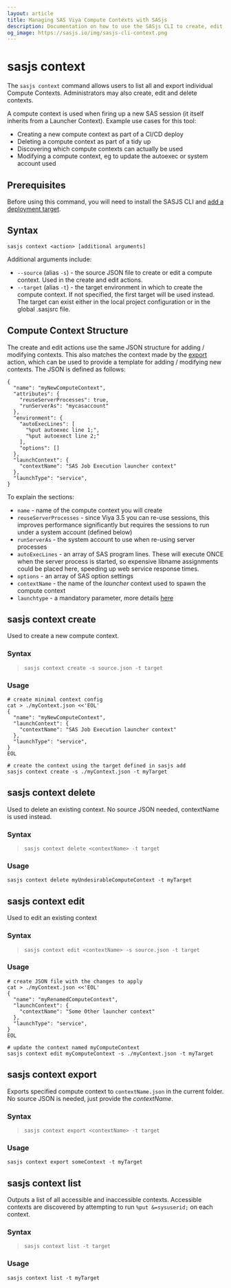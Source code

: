 ```yaml
---
layout: article
title: Managing SAS Viya Compute Contexts with SASjs
description: Documentation on how to use the SASjs CLI to create, edit, delete, export and list SAS Viya Compute Contexts
og_image: https://sasjs.io/img/sasjs-cli-context.png
---
```


sasjs context
====================

The `sasjs context` command allows users to list all and export individual Compute Contexts.  Administrators may also create, edit and delete contexts.

A compute context is used when firing up a new SAS session (it itself inherits from a Launcher Context).  Example use cases for this tool:

* Creating a new compute context as part of a CI/CD deploy
* Deleting a compute context as part of a tidy up
* Discovering which compute contexts can actually be used
* Modifying a compute context, eg to update the autoexec or system account used

<script id="asciicast-FsXbbv87BFPpzVWkVpysftBnI" src="https://asciinema.org/a/FsXbbv87BFPpzVWkVpysftBnI.js" async></script>

## Prerequisites
Before using this command, you will need to install the SASJS CLI and [add a deployment target](/add).

## Syntax

```
sasjs context <action> [additional arguments]
```

Additional arguments include:

* `--source` (alias `-s`) - the source JSON file to create or edit a compute context.  Used in the create and edit actions.
* `--target` (alias `-t`) - the target environment in which to create the compute context.  If not specified, the first target will be used instead. The target can exist either in the local project configuration or in the global .sasjsrc file.


## Compute Context Structure

The create and edit actions use the same JSON structure for adding / modifying contexts.  This also matches the context made by the [export](/context#sasjs-context-export) action, which can be used to provide a template for adding / modifying new contexts.  The JSON is defined as follows:

```
{
  "name": "myNewComputeContext",
  "attributes": {
    "reuseServerProcesses": true,
    "runServerAs": "mycasaccount"
  },
  "environment": {
    "autoExecLines": [
      "%put autoexec line 1;",
      "%put autoexect line 2;"
    ],
    "options": []
  },
  "launchContext": {
    "contextName": "SAS Job Execution launcher context"
  },
  "launchType": "service",
}
```
To explain the sections:

* `name` - name of the compute context you will create
* `reuseServerProcesses` - since Viya 3.5 you can re-use sessions, this improves performance significantly but requires the sessions to run under a system account (defined below)
* `runServerAs` - the system account to use when re-using server processes
* `autoExecLines` - an array of SAS program lines.  These will execute ONCE when the server process is started, so expensive libname assignments could be placed here, speeding up web service response times.
* `options` - an array of SAS option settings
* `contextName` - the name of the _launcher_ context used to spawn the compute context
* `launchtype` - a mandatory parameter, more details [here](https://support.sas.com/content/dam/SAS/support/en/sas-global-forum-proceedings/2018/2083-2018.pdf)


## sasjs context create

Used to create a new compute context.

### Syntax

> `sasjs context create -s source.json -t target`

### Usage

```
# create minimal context config
cat > ./myContext.json <<'EOL'
{
  "name": "myNewComputeContext",
  "launchContext": {
    "contextName": "SAS Job Execution launcher context"
  },
  "launchType": "service",
}
EOL

# create the context using the target defined in sasjs add
sasjs context create -s ./myContext.json -t myTarget
```
## sasjs context delete

Used to delete an existing context.  No source JSON needed, contextName is used instead.

### Syntax

> `sasjs context delete <contextName> -t target`

### Usage

```
sasjs context delete myUndesirableComputeContext -t myTarget
```


## sasjs context edit

Used to edit an existing context

### Syntax

> `sasjs context edit <contextName> -s source.json -t target`

### Usage

```
# create JSON file with the changes to apply
cat > ./myContext.json <<'EOL'
{
  "name": "myRenamedComputeContext",
  "launchContext": {
    "contextName": "Some Other launcher context"
  },
  "launchType": "service",
}
EOL

# update the context named myComputeContext
sasjs context edit myComputeContext -s ./myContext.json -t myTarget
```

## sasjs context export

Exports specified compute context to `contextName.json` in the current folder.  No source JSON is needed, just provide the _contextName_.

### Syntax

> `sasjs context export <contextName> -t target`

### Usage

```
sasjs context export someContext -t myTarget
```

## sasjs context list

Outputs a list of all accessible and inaccessible contexts.  Accessible contexts are discovered by attempting to run `%put &=sysuserid;` on each context.

### Syntax

> `sasjs context list -t target`

### Usage

```
sasjs context list -t myTarget
```